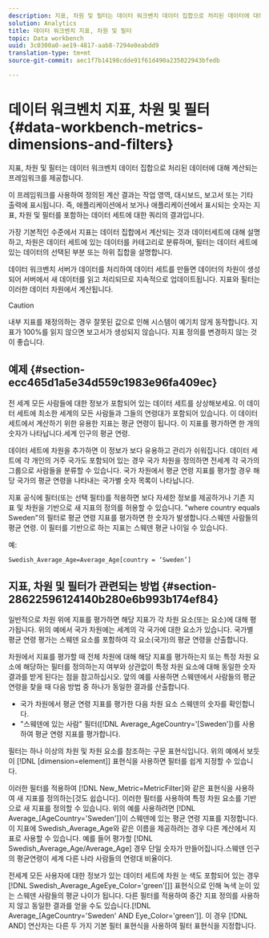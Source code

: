 ```yaml
---
description: 지표, 차원 및 필터는 데이터 워크벤치 데이터 집합으로 처리된 데이터에 대해 계산되는 프레임워크를 제공합니다.
solution: Analytics
title: 데이터 워크벤치 지표, 차원 및 필터
topic: Data workbench
uuid: 3c0300a0-ae19-4817-aab8-7294e0eabdd9
translation-type: tm+mt
source-git-commit: aec1f7b14198cdde91f61d490a235022943bfedb

---
```



# 데이터 워크벤치 지표, 차원 및 필터{#data-workbench-metrics-dimensions-and-filters}

지표, 차원 및 필터는 데이터 워크벤치 데이터 집합으로 처리된 데이터에 대해 계산되는 프레임워크를 제공합니다.

이 프레임워크를 사용하여 정의된 계산 결과는 작업 영역, 대시보드, 보고서 또는 기타 출력에 표시됩니다. 즉, 애플리케이션에서 보거나 애플리케이션에서 표시되는 숫자는 지표, 차원 및 필터를 포함하는 데이터 세트에 대한 쿼리의 결과입니다.

가장 기본적인 수준에서 지표는 데이터 집합에서 계산되는 것과 데이터세트에 대해 설명하고, 차원은 데이터 세트에 있는 데이터를 카테고리로 분류하며, 필터는 데이터 세트에 있는 데이터의 선택된 부분 또는 하위 집합을 설명합니다.

데이터 워크벤치 서버가 데이터를 처리하여 데이터 세트를 만들면 데이터의 차원이 생성되어 서버에서 새 데이터를 읽고 처리되므로 지속적으로 업데이트됩니다. 지표와 필터는 이러한 데이터 차원에서 계산됩니다.

>[!CAUTION]
>
>내부 지표를 재정의하는 경우 잘못된 값으로 인해 시스템이 예기치 않게 동작합니다. 지표가 100%를 읽지 않으면 보고서가 생성되지 않습니다. 지표 정의를 변경하지 않는 것이 좋습니다.

## 예제 {#section-ecc465d1a5e34d559c1983e96fa409ec}

전 세계 모든 사람들에 대한 정보가 포함되어 있는 데이터 세트를 상상해보세요. 이 데이터 세트에 최소한 세계의 모든 사람들과 그들의 연령대가 포함되어 있습니다. 이 데이터 세트에서 계산하기 위한 유용한 지표는 평균 연령이 됩니다. 이 지표를 평가하면 한 개의 숫자가 나타납니다.세계 인구의 평균 연령.

데이터 세트에 차원을 추가하면 이 정보가 보다 유용하고 관리가 쉬워집니다. 데이터 세트에 각 개인의 거주 국가도 포함되어 있는 경우 국가 차원을 정의하면 전세계 각 국가의 그룹으로 사람들을 분류할 수 있습니다. 국가 차원에서 평균 연령 지표를 평가할 경우 해당 국가의 평균 연령을 나타내는 국가별 숫자 목록이 나타납니다.

지표 공식에 필터(또는 선택 필터)를 적용하면 보다 자세한 정보를 제공하거나 기존 지표 및 차원을 기반으로 새 지표의 정의를 허용할 수 있습니다. &quot;where country equals Sweden&quot;의 필터로 평균 연령 지표를 평가하면 한 숫자가 발생합니다.스웨덴 사람들의 평균 연령. 이 필터를 기반으로 하는 지표는 스웨덴 평균 나이일 수 있습니다.

예:

```
Swedish_Average_Age=Average_Age[country = ‘Sweden’]
```

## 지표, 차원 및 필터가 관련되는 방법 {#section-28622596124140b280e6b993b174ef84}

일반적으로 차원 위에 지표를 평가하면 해당 지표가 각 차원 요소(또는 요소)에 대해 평가됩니다. 위의 예에서 국가 차원에는 세계의 각 국가에 대한 요소가 있습니다. 국가별 평균 연령 평가는 스웨덴 요소를 포함하여 각 요소(국가)의 평균 연령을 산출합니다.

차원에서 지표를 평가할 때 전체 차원에 대해 해당 지표를 평가하는지 또는 특정 차원 요소에 해당하는 필터를 정의하는지 여부와 상관없이 특정 차원 요소에 대해 동일한 숫자 결과를 받게 된다는 점을 참고하십시오. 앞의 예를 사용하면 스웨덴에서 사람들의 평균 연령을 찾을 때 다음 방법 중 하나가 동일한 결과를 산출합니다.

* 국가 차원에서 평균 연령 지표를 평가한 다음 차원 요소 스웨덴의 숫자를 확인합니다.
* &quot;스웨덴에 있는 사람&quot; 필터([!DNL Average_AgeCountry=&#39;[Sweden&#39;])를 사용하여 평균 연령 지표를 평가합니다.

필터는 하나 이상의 차원 및 차원 요소를 참조하는 구문 표현식입니다. 위의 예에서 보듯이 [!DNL [dimension=element]] 표현식을 사용하면 필터를 쉽게 지정할 수 있습니다.

이러한 필터를 적용하여 [!DNL New_Metric=MetricFilter]와 같은 표현식을 사용하여 새 지표를 정의하는[것도 쉽습니다]. 이러한 필터를 사용하여 특정 차원 요소를 기반으로 새 지표를 정의할 수 있습니다. 위의 예를 사용하려면 [!DNL Average_[AgeCountry=&#39;Sweden&#39;]]이 스웨덴에 있는 평균 연령 지표를 지정합니다. 이 지표에 Swedish_Average_Age와 같은 이름을 제공하려는 경우 다른 계산에서 지표로 사용할 수 있습니다. 예를 들어 평가할 [!DNL Swedish_Average_Age/Average_Age] 경우 단일 숫자가 만들어집니다.스웨덴 인구의 평균연령이 세계 다른 나라 사람들의 연령대 비율이다.

전세계 모든 사용자에 대한 정보가 있는 데이터 세트에 차원 눈 색도 포함되어 있는 경우 [!DNL Swedish_Average_AgeEye_Color=&#39;green&#39;[]] 표현식으로 인해 녹색 눈이 있는 스웨덴 사람들의 평균 나이가 됩니다. 다른 필터를 적용하여 중간 지표 정의를 사용하지 않고 동일한 결과를 얻을 수도 있습니다.[!DNL Average_[AgeCountry=&#39;Sweden&#39; AND Eye_Color=&#39;green&#39;]]. 이 경우 [!DNL AND] 연산자는 다른 두 가지 기본 필터 표현식을 사용하여 필터 표현식을 지정합니다.
